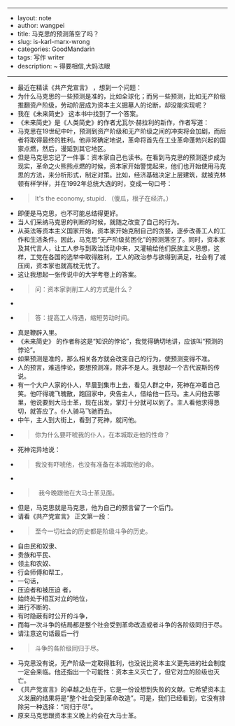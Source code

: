 - ---
- layout: note
- author: wangpei
- title: 马克思的预测落空了吗？
- slug: is-karl-marx-wrong
- categories: GoodMandarin
- tags: 写作 writer
- description: ~ 得要相信,大妈法眼
- ---
- 最近在精读《共产党宣言》 ，想到一个问题：
- 为什么马克思的一些预测是准的，比如全球化；而另一些预测，比如无产阶级推翻资产阶级，劳动阶层成为资本主义掘墓人的论断，却没能实现呢？
- 我在《未来简史》 这本书中找到了一个答案。
- 《未来简史》是《人类简史》的作者尤瓦尔·赫拉利的新作，作者写道：
- 马克思在19世纪中叶，预测到资产阶级和无产阶级之间的冲突将会加剧，而后者将取得最终的胜利。他非常确定地说，革命将首先在工业革命蓬勃兴起的国家点燃，然后，漫延到其它地区。
- 但是马克思忘记了一件事：资本家自己也读书。在看到马克思的预测逐步成为现实，革命之火熊熊点燃的时候，资本家开始警觉起来，他们也开始使用马克思的方法，来分析形式，制定对策。比如，经济基础决定上层建筑，就被克林顿有样学样，并在1992年总统大选的时，变成一句口号：
- > It's the economy, stupid. （傻瓜，根子在经济。）
- 即便是马克思，也不可能总结得更好。
- 当人们采纳马克思的判断的时候，就随之改变了自己的行为。
- 从英法等资本主义国家开始，资本家开始克制自己的贪婪，逐步改善工人的工作和生活条件。因此，马克思“无产阶级贫困化”的预测落空了。同时，资本家及其代言人，让工人参与到政治活动中来，又灌输给他们民族主义思想，这样，工党在各国的选举中取得胜利，工人的政治参与欲得到满足，社会有了减压阀，资本家也就高枕无忧了。
- 这让我想起一张传说中的大学考卷上的答案。
- > 问：资本家剥削工人的方式是什么？
- >
- > 答：提高工人待遇，缩短劳动时间。
- 真是鞭辟入里。
- 《未来简史》 的作者称这是“知识的悖论”，我觉得确切地讲，应该叫“预测的悖论”。
- 如果预测是准的，那么相关各方就会改变自己的行为，使预测变得不准。
- 人的预言，难逃悖论，要想预测准，除非不是人。我想起一个古代波斯的传说。
- 有一个大户人家的仆人，早晨到集市上去，看见人群之中，死神在冲着自己笑。他吓得魂飞魄散，跑回家中，央告主人，借给他一匹马。主人问他去哪里，他说要到大马士革，现在出发，掌灯十分就可以到了。主人看他求得恳切，就答应了。仆人骑马飞驰而去。
- 中午，主人到大街上，看到了死神，就问他。
- > 你为什么要吓唬我的仆人，在本城取走他的性命？
- 死神诧异地说：
- > 我没有吓唬他，也没有准备在本城取他的命。
- >
- >   我今晚跟他在大马士革见面。
- 但是，马克思就是马克思，他为自己的预言留了一个后门。
- 请看《共产党宣言》 正文第一段：
- >至今一切社会的历史都是阶级斗争的历史。
- 自由民和奴隶、
- 贵族和平民、
- 领主和农奴、
- 行会师傅和帮工，
- 一句话，
- 压迫者和被压迫 者，
- 始终处于相互对立的地位，
- 进行不断的、
- 有时隐蔽有时公开的斗争，
- 而每一次斗争的结局都是整个社会受到革命改造或者斗争的各阶级同归于尽。
- 请注意这句话最后一行
- >斗争的各阶级同归于尽。
- 马克思没有说，无产阶级一定取得胜利，也没说比资本主义更先进的社会制度一定会来临。他还指出一个可能性：资本主义灭亡了，但它对立的阶级也灭亡。
- 《共产党宣言》的卓越之处在于，它是一份设想到失败的文献。它希望资本主义发展的结果将是“整个社会受到革命改造”。可是，我们已经看到，它没有排除另一种选择：“同归于尽”。
- 原来马克思跟资本主义晚上约会在大马士革。
